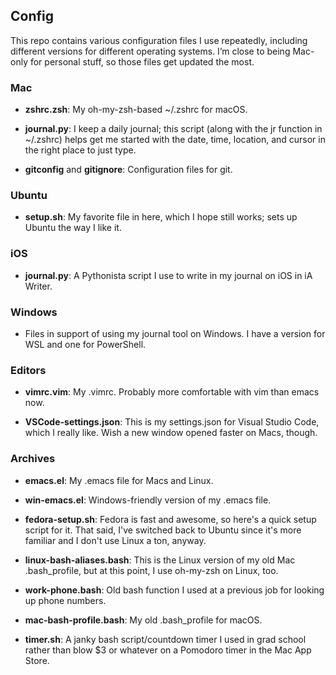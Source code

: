 ## Config

This repo contains various configuration files I use repeatedly, including different versions for different operating systems. I’m close to being Mac-only for personal stuff, so those files get updated the most.

### Mac
* **zshrc.zsh**: My oh-my-zsh-based ~/.zshrc for macOS.

* **journal.py**: I keep a daily journal; this script (along with the jr function in ~/.zshrc) helps get me started with the date, time, location, and cursor in the right place to just type.

* **gitconfig** and **gitignore**: Configuration files for git.

### Ubuntu
* **setup.sh**: My favorite file in here, which I hope still works; sets up Ubuntu the way I like it.

### iOS
* **journal.py**: A Pythonista script I use to write in my journal on iOS in iA Writer.

### Windows
* Files in support of using my journal tool on Windows. I have a version for WSL and one for PowerShell.

### Editors
* **vimrc.vim**: My .vimrc. Probably more comfortable with vim than emacs now.

* **VSCode-settings.json**: This is my settings.json for Visual Studio Code, which I really like. Wish a new window opened faster on Macs, though.

### Archives
* **emacs.el**: My .emacs file for Macs and Linux.

* **win-emacs.el**: Windows-friendly version of my .emacs file.

* **fedora-setup.sh**: Fedora is fast and awesome, so here's a quick setup script for it. That said, I've switched back to Ubuntu since it's more familiar and I don't use Linux a ton, anyway.

* **linux-bash-aliases.bash**: This is the Linux version of my old Mac .bash_profile, but at this point, I use oh-my-zsh on Linux, too.

* **work-phone.bash**: Old bash function I used at a previous job for looking up phone numbers.

* **mac-bash-profile.bash**: My old .bash_profile for macOS.

* **timer.sh**: A janky bash script/countdown timer I used in grad school rather than blow $3 or whatever on a Pomodoro timer in the Mac App Store.